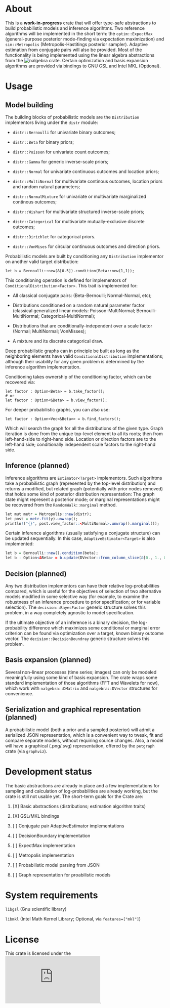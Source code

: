 # About

This is a **work-in-progress** crate that will offer type-safe abstractions to build probabilistic models and inference algorihtms. Two reference algorithms will be implemented in the short term: the `optim::ExpectMax` (general-purpose posterior mode-finding via expectation maximization) and `sim::Metropolis` (Metropolis-Hastitings posterior sampler). Adaptive estimation from conjugate pairs will also be provided. Most of the functionality is being implemented using the linear algebra abstractions from the ![nalgebra](https://crates.io/crates/nalgebra) crate. Certain optimization and basis expansion algorithms are provided via bindings to GNU GSL and Intel MKL (Optional).

# Usage

## Model building

The building blocks of probabilistic models are the `Distribution` implementors living under the `distr` module:

- `distr::Bernoulli` for univariate binary outcomes;

- `distr::Beta` for binary priors;

- `distr::Poisson` for univariate count outcomes;

- `distr::Gamma` for generic inverse-scale priors;

- `distr::Normal` for univariate continuous outcomes and location priors;

- `distr::MultiNormal` for multivariate continous outcomes, location priors and random natural parameters;

- `distr::NormalMixture` for univariate or multivariate marginalized continous outcomes;

- `distr::Wishart` for multivariate structured inverse-scale priors;

- `distr::Categorical` for multivariate mutually-exclusive discrete outcomes;

- `distr::Dirichlet` for categorical priors.

- `distr::VonMises` for circular continuous outcomes and direction priors.

Probabilistic models are built by conditioning any `Distribution` implementor on another valid target distribution:

```
let b = Bernoulli::new(&[0.5]).condition(Beta::new(1,1));
```

This conditioning operation is defined for implementors of `ConditionalDistribution<Factor>`. This trait is implemented for:

- All classical conjugate pairs: (Beta-Bernoulli; Normal-Normal, etc);

- Distributions conditioned on a random natural parameter factor (classical generalized linear models: Poisson-MultiNormal; Bernoulli-MultiNormal; Categorical-MultiNormal);

- Distributions that are conditionally-independent over a scale factor (Normal; MultiNormal; VonMisses);

- A mixture and its discrete categorical draw.

Deep probabilistic graphs can in principle be built as long as the neighboring elements have valid `ConditionalDistribution` implementations; although their usability for any given problem is determined by the inference algorithm implementation.

Conditioning takes ownership of the conditioning factor, which can be recovered via:

```
let factor : Option<Beta> = b.take_factor();
# or
let factor : Option<&Beta> = b.view_factor();
```

For deeper probabilistic graphs, you can also use:

```
let factor : Option<Vec<&Beta>> = b.find_factors();
```

Which will search the graph for all the distributions of the given type. Graph iteration is done from the unique top-level element to all its roots; then from left-hand-side to right-hand side. Location or direction factors are to the left-hand side; conditionally independent scale factors to the right-hand side.

## Inference (planned)

Inference algorithms are `Estimator<Target>` implementors. Such algorihtms take a probabilistic graph (represented by the top-level distribution) and returns a modified, but related graph (potentially with prior nodes removed) that holds some kind of posterior distribution representation: The graph state might represent a posterior mode; or marginal representations might be recovered from the `RandomWalk::marginal` method.

```r
let mut metr = Metropolis::new(distr);
let post = metr.fit(y).unwrap();
println!("{}", post.view_factor::<MultiNormal>.unwrap().marginal());
```

Certain inference algorithms (usually satisfying a conjugate structure) can be updated sequentially. In this case, `AdaptiveEstimator<Target>` is also implemented:

```r
let b = Bernoulli::new().condition(beta);
let b : Option<&Beta> = b.update(DVector::from_column_slice(&[0., 1., 0.]);
```

## Decision (planned)

Any two distribution implementors can have their relative log-probabilities compared, which is useful for the objectives of selection of two alternative models modified in some selective way (for example, to examine the robustness of an inference procedure to prior specification; or for variable selection). The `decision::BayesFactor` generic structure solves this problem, in a way completely agnostic to model specification. 

If the ultimate objective of an inference is a binary decision, the log-probability difference which maximizes some conditional or marginal error criterion can be found via optimization over a target, known binary outcome vector. The `decision::DecisionBoundray` generic structure solves this problem.

## Basis expansion (planned)

Several non-linear processes (time series; images) can only be modeled meaningfully using some kind of basis expansion. The crate wraps some standard implementation of those algorithms (FFT and Wavelets for now), which work with `nalgebra::DMatrix` and `nalgebra::DVector` structures for convenience.

## Serialization and graphical representation (planned)

A probabilistic model (both a prior and a sampled posterior) will admit a serialized JSON representation, which is a convenient way to tweak, fit and compare separate models, without requiring source changes. Also, a model will have a graphical (.png/.svg) representation, offered by the `petgraph` crate (via `graphviz`). 

# Development status

The basic abstractions are already in place and a few implementations for sampling and calculation of log-probabilities are already working, but the crate is still not usable yet. The short-term goals for the Crate are:

1. [X] Basic abstractions (distributions; estimation algorithm traits)

2. [X] GSL/MKL bindings

3. [ ] Conjugate pair AdaptiveEstimator implementations

4. [ ] DecisionBoundary implementation

5. [ ] ExpectMax implementation

6. [ ] Metropolis implementation 

7. [ ] Probabilistic model parsing from JSON

8. [ ] Graph representation for proabilistic models

# System requirements

`libgsl` (Gnu scientific library)

`libmkl` (Intel Math Kernel Library; Optional, via `features=["mkl"]`)

# License

This crate is licensed under the ![LGPL v3.0](https://www.gnu.org/licenses/lgpl-3.0.en.html).


